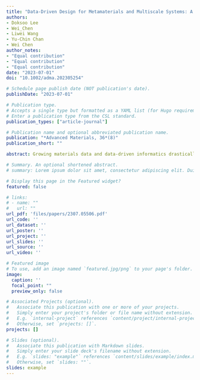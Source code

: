 ```yaml
---
title: "Data-Driven Design for Metamaterials and Multiscale Systems: A Review"
authors:
- Doksoo Lee
- Wei_Chen
- Liwei Wang
- Yu-Chin Chan
- Wei Chen
author_notes:
- "Equal contribution"
- "Equal contribution"
- "Equal contribution"
date: "2023-07-01"
doi: "10.1002/adma.202305254"

# Schedule page publish date (NOT publication's date).
publishDate: "2023-07-01"

# Publication type.
# Accepts a single type but formatted as a YAML list (for Hugo requirements).
# Enter a publication type from the CSL standard.
publication_types: ["article-journal"]

# Publication name and optional abbreviated publication name.
publication: "*Advanced Materials, 36*(8)"
publication_short: ""

abstract: Growing materials data and data-driven informatics drastically promote the discovery and design of materials. While there are significant advancements in data-driven models, the quality of data resources is less studied despite its huge impact on model performance. In this work, we focus on data bias arising from uneven coverage of materials families in existing knowledge. Observing different diversities among crystal systems in common materials databases, we propose an information entropy-based metric for measuring this bias. To mitigate the bias, we develop an entropy-targeted active learning (ET-AL) framework, which guides the acquisition of new data to improve the diversity of underrepresented crystal systems. We demonstrate the capability of ET-AL for bias mitigation and the resulting improvement in downstream machine learning models. This approach is broadly applicable to data-driven materials discovery, including autonomous data acquisition and dataset trimming to reduce bias, as well as data-driven informatics in other scientific domains.

# Summary. An optional shortened abstract.
# summary: Lorem ipsum dolor sit amet, consectetur adipiscing elit. Duis posuere tellus ac convallis placerat. Proin tincidunt magna sed ex sollicitudin condimentum.

# Display this page in the Featured widget?
featured: false

# links:
# - name: ""
#   url: ""
url_pdf: 'files/papers/2307.05506.pdf'
url_code: ''
url_dataset: ''
url_poster: ''
url_project: ''
url_slides: ''
url_source: ''
url_video: ''

# Featured image
# To use, add an image named `featured.jpg/png` to your page's folder. 
image:
  caption: ''
  focal_point: ""
  preview_only: false

# Associated Projects (optional).
#   Associate this publication with one or more of your projects.
#   Simply enter your project's folder or file name without extension.
#   E.g. `internal-project` references `content/project/internal-project/index.md`.
#   Otherwise, set `projects: []`.
projects: []

# Slides (optional).
#   Associate this publication with Markdown slides.
#   Simply enter your slide deck's filename without extension.
#   E.g. `slides: "example"` references `content/slides/example/index.md`.
#   Otherwise, set `slides: ""`.
slides: example
---
```

